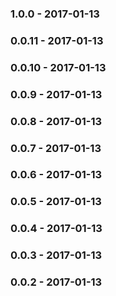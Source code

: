 ### 1.0.0 - 2017-01-13
### 0.0.11 - 2017-01-13
### 0.0.10 - 2017-01-13
### 0.0.9 - 2017-01-13
### 0.0.8 - 2017-01-13
### 0.0.7 - 2017-01-13
### 0.0.6 - 2017-01-13
### 0.0.5 - 2017-01-13
### 0.0.4 - 2017-01-13
### 0.0.3 - 2017-01-13
### 0.0.2 - 2017-01-13
